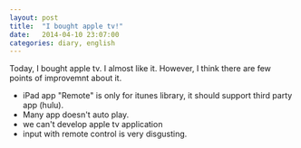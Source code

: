 ```yaml
---
layout: post
title:  "I bought apple tv!"
date:   2014-04-10 23:07:00
categories: diary, english
---
```


Today, I bought apple tv.
I almost like it.
However, I think there are few points of improvemnt about it.

* iPad app "Remote" is only for itunes library,
  it should support third party app (hulu).
* Many app doesn't auto play.
* we can't develop apple tv application
* input with remote control is very disgusting.

